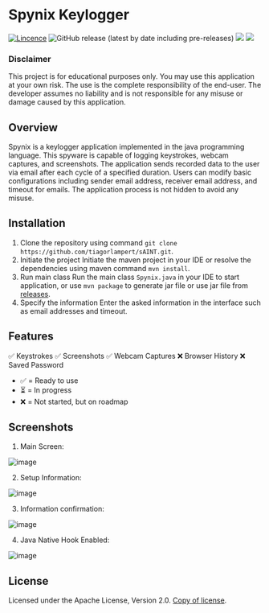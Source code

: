 # Spynix Keylogger

[![Lincence](https://img.shields.io/badge/License-Apache%202.0-blue.svg)](LICENSE)
![GitHub release (latest by date including pre-releases)](https://img.shields.io/github/v/release/prathamesh-a/spynix-logger?include_prereleases)
<img src="https://img.shields.io/badge/Java-8-red.svg">
<img src="https://img.shields.io/badge/Open%20Source-%E2%9D%A4-brightgreen.svg">

### Disclaimer
This project is for educational purposes only. You may use this application at your own risk. The use is the complete responsibility of the end-user. The developer assumes no liability and is not responsible for any misuse or damage caused by this application.

## Overview
Spynix is a keylogger application implemented in the java programming language. This spyware is capable of logging keystrokes, webcam captures, and screenshots. The application sends recorded data to the user via email after each cycle of a specified duration. Users can modify basic configurations including sender email address, receiver email address, and timeout for emails. The application process is not hidden to avoid any misuse.

## Installation

1. Clone the repository using command `git clone https://github.com/tiagorlampert/sAINT.git`.
2. Initiate the project
Initiate the maven project in your IDE or resolve the dependencies using maven command `mvn install`.
3. Run main class
Run the main class `Spynix.java` in your IDE to start application, or use `mvn package` to generate jar file or use jar file from <a href="https://github.com/prathamesh-a/spynix-logger/releases">releases</a>.
4. Specify the information
Enter the asked information in the interface such as email addresses and timeout.

## Features
✅ Keystrokes
✅ Screenshots
✅ Webcam Captures
❌ Browser History
❌ Saved Password

- ✅ = Ready to use
- ⏳ = In progress
- ❌ = Not started, but on roadmap

## Screenshots
1. Main Screen:

![image](https://user-images.githubusercontent.com/89336149/186242355-93144cf9-b366-4be0-8991-4bbe8fab8c29.png)

2. Setup Information:

![image](https://user-images.githubusercontent.com/89336149/186242424-ec748a21-b6b5-479d-813a-87cba66d6e0a.png)

3. Information confirmation:

![image](https://user-images.githubusercontent.com/89336149/186242575-c802e9a3-0a1f-4b80-bfea-49e21e561f5d.png)

4. Java Native Hook Enabled:

![image](https://user-images.githubusercontent.com/89336149/186242741-b508b21e-8077-4580-adea-1984400430e3.png)


## License

Licensed under the Apache License, Version 2.0. <a href="https://github.com/prathamesh-a/spynix-logger/blob/main/LICENSE">Copy of license</a>.
